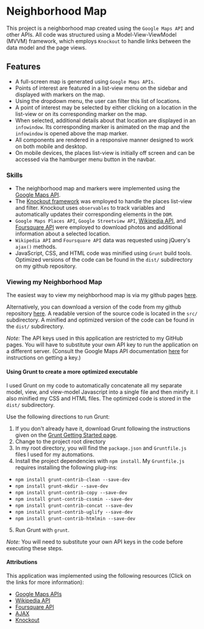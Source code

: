 # Neighborhood Map

This project is a neighborhood map created using the ```Google Maps API``` and other APIs. All code was structured using a Model-View-ViewModel (MVVM) framework, which employs ```Knockout``` to handle links between the data model and the page views.

## Features
* A full-screen map is generated using ```Google Maps APIs```.
* Points of interest are featured in a list-view menu on the sidebar and displayed with markers on the map.
* Using the dropdown menu, the user can filter this list of locations.
* A point of interest may be selected by either clicking on a location in the list-view or on its corresponding marker on the map.
* When selected, additional details about that location are displayed in an ```infowindow```. Its corresponding marker is animated on the map and the ```infowindow``` is opened above the map marker.
* All components are rendered in a responsive manner designed to work on both mobile and desktop.
* On mobile devices, the places list-view is initially off screen and can be accessed via the hamburger menu button in the navbar.

### Skills
* The neighborhood map and markers were implemented using the [Google Maps API](https://developers.google.com/maps/documentation/javascript/).
* The [Knockout framework](http://knockoutjs.com) was employed to handle the places list-view and filter. Knockout uses ```observables``` to track variables and automatically updates their corresponding elements in the ```DOM```.
* ```Google Maps Places API```, ```Google Streetview API```,  [Wikipedia API](https://www.mediawiki.org/wiki/API:Main_page), and [Foursquare API](https://developer.foursquare.com/) were employed to download photos and additional information about a selected location.
* ```Wikipedia API``` and ```Foursquare API``` data was requested using jQuery's ```ajax()``` methods.
* JavaScript, CSS, and HTML code was minified using ```Grunt``` build tools. Optimized versions of the code can be found in the ```dist/``` subdirectory on my github repository.

### Viewing my Neighborhood Map

The easiest way to view my neighborhood map is via my github pages [here](https://chspanos.github.io/nieghborhood-map).

Alternatively, you can download a version of the code from my github repository  [here](https://github.com/chspanos/neighborhood-map). A readable version of the source code is located in the ```src/``` subdirectory. A minified and optimized version of the code can be found in the ```dist/``` subdirectory.

_Note:_ The API keys used in this application are restricted to my GitHub pages. You will have to substitute your own API key to run the application on a different server. (Consult the Google Maps API documentation [here](https://developers.google.com/maps/documentation/javascript/get-api-key) for instructions on getting a key.)

#### Using Grunt to create a more optimized executable

I used Grunt on my code to automatically concatenate all my separate model, view, and view-model Javascript into a single file and then minify it. I also minified my CSS and HTML files. The optimized code is stored in the ```dist/``` subdirectory.

Use the following directions to run Grunt:

1. If you don't already have it, download Grunt following the instructions given on the [Grunt Getting Started page](http://gruntjs.com/getting-started).
2. Change to the project root directory
3. In my root directory, you will find the ```package.json``` and ```Gruntfile.js``` files I used for my automations.
4. Install the project dependencies with ```npm install```. My ```Gruntfile.js``` requires installing the following plug-ins:
  * ```npm install grunt-contrib-clean --save-dev```
  * ```npm install grunt-mkdir --save-dev```
  * ```npm install grunt-contrib-copy --save-dev```
  * ```npm install grunt-contrib-cssmin --save-dev```
  * ```npm install grunt-contrib-concat --save-dev```
  * ```npm install grunt-contrib-uglify --save-dev```
  * ```npm install grunt-contrib-htmlmin --save-dev```
5. Run Grunt with ```grunt```.

_Note:_ You will need to substitute your own API keys in the code before executing these steps.

#### Attributions

This application was implemented using the following resources (Click on the links for more information):
* [Google Maps APIs](https://developers.google.com/maps/documentation/javascript/)
* [Wikipedia API](https://www.mediawiki.org/wiki/API:Main_page)
* [Foursquare API](https://developer.foursquare.com/)
* [AJAX](http://api.jquery.com/jquery.ajax/)
* [Knockout](http://knockoutjs.com)
